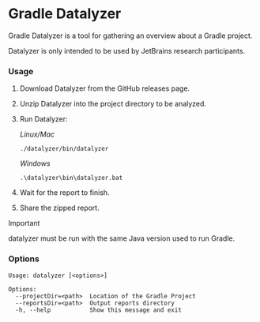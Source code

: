 # Gradle Datalyzer

Gradle Datalyzer is a tool for gathering an overview about a Gradle project.

Datalyzer is only intended to be used by JetBrains research participants.

### Usage

1. Download Datalyzer from the GitHub releases page.
2. Unzip Datalyzer into the project directory to be analyzed.
3. Run Datalyzer:

   *Linux/Mac*

    ```shell
    ./datalyzer/bin/datalyzer
    ```

   *Windows*

    ```shell
    .\datalyzer\bin\datalyzer.bat
    ```                      
4. Wait for the report to finish.
5. Share the zipped report.

> [!IMPORTANT]  
> datalyzer must be run with the same Java version used to run Gradle.

### Options

<!-- Do not edit datalyzer-options - they are automatically generated -->

```shell datalyzer-options
Usage: datalyzer [<options>]

Options:
  --projectDir=<path>  Location of the Gradle Project
  --reportsDir=<path>  Output reports directory
  -h, --help           Show this message and exit
```
